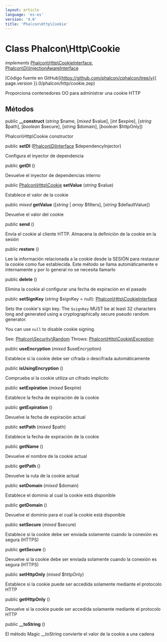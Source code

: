 ```yaml
---
layout: article
language: 'es-es'
version: '4.0'
title: 'Phalcon\Http\Cookie'
---
```

# Class **Phalcon\Http\Cookie**

*implements* [Phalcon\Http\CookieInterface](Phalcon_Http_CookieInterface), [Phalcon\Di\InjectionAwareInterface](Phalcon_Di_InjectionAwareInterface)

[Código fuente en GitHub](https://github.com/phalcon/cphalcon/tree/v{{ page.version }}.0/phalcon/http/cookie.zep)

Proporciona contenedores OO para administrar una cookie HTTP

## Métodos

public **__construct** (*string* $name, [*mixed* $value], [*int* $expire], [*string* $path], [*boolean* $secure], [*string* $domain], [*boolean* $httpOnly])

Phalcon\Http\Cookie constructor

public **setDI** ([Phalcon\DiInterface](Phalcon_DiInterface) $dependencyInjector)

Configura el inyector de dependencia

public **getDI** ()

Devuelve el inyector de dependencias interno

public [Phalcon\Http\Cookie](Phalcon_Http_Cookie) **setValue** (*string* $value)

Establece el valor de la cookie

public *mixed* **getValue** ([*string* | *array* $filters], [*string* $defaultValue])

Devuelve el valor del cookie

public **send** ()

Envía el cookie al cliente HTTP. Almacena la definición de la cookie en la sesión

public **restore** ()

Lee la información relacionada a la cookie desde la SESIÓN para restaurar la cookie como fue establecida. Este método se llama automáticamente e internamente y por lo general no se necesita llamarlo

public **delete** ()

Elimina la cookie al configurar una fecha de expiración en el pasado

public **setSignKey** (*string* $signKey = null): [Phalcon\Http\CookieInterface](Phalcon_Http_CookieInterface)

Sets the cookie's sign key. The `$signKey` MUST be at least 32 characters long and generated using a cryptographically secure pseudo random generator.

You can use `null` to disable cookie signing.

See: [Phalcon\Security\Random](Phalcon_Security_Random) Throws: [Phalcon\Http\Cookie\Exception](Phalcon_Http_Cookie_Exception)

public **useEncryption** (*mixed* $useEncryption)

Establece si la cookie debe ser cifrada o descifrada automáticamente

public **isUsingEncryption** ()

Comprueba si la cookie utiliza un cifrado implícito

public **setExpiration** (*mixed* $expire)

Establece la fecha de expiración de la cookie

public **getExpiration** ()

Devuelve la fecha de expiración actual

public **setPath** (*mixed* $path)

Establece la fecha de expiración de la cookie

public **getName** ()

Devuelve el nombre de la cookie actual

public **getPath** ()

Devuelve la ruta de la cookie actual

public **setDomain** (*mixed* $domain)

Establece el dominio al cual la cookie está disponible

public **getDomain** ()

Devuelve el dominio para el cual la cookie está disponible

public **setSecure** (*mixed* $secure)

Establece si la cookie debe ser enviada solamente cuando la conexión es segura (HTTPS)

public **getSecure** ()

Devuelve si la cookie debe ser enviada solamente cuando la conexión es segura (HTTPS)

public **setHttpOnly** (*mixed* $httpOnly)

Establece si la cookie puede ser accedida solamente mediante el protocolo HTTP

public **getHttpOnly** ()

Devuelve si la cookie puede ser accedida solamente mediante el protocolo HTTP

public **__toString** ()

El método Magic __toString convierte el valor de la cookie a una cadena